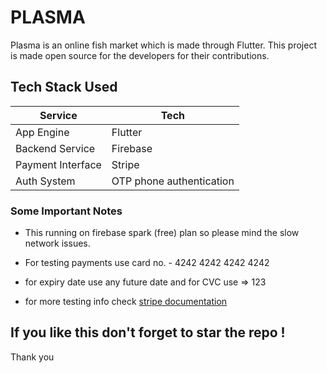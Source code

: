 
# PLASMA

Plasma is an online fish market which is made through Flutter. This project is made open source for the developers for their contributions.



## Tech Stack Used

| Service             | Tech                                                                |
| ----------------- | ------------------------------------------------------------------ |
| App Engine | Flutter |
| Backend Service | Firebase |
| Payment Interface | Stripe  |
| Auth System | OTP phone authentication |


### Some Important Notes

- This running on firebase spark (free) plan so please mind the slow network issues.

- For testing payments use card no. - 4242 4242 4242 4242

- for expiry date use any future date and for CVC use => 123

- for more testing info check [stripe documentation](https://stripe.com/docs/testing)

## If you like this don't forget to star the repo ! 
Thank you
